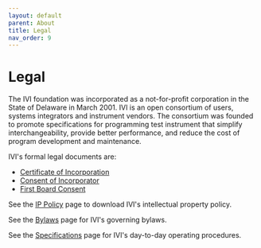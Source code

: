 ```yaml
---
layout: default
parent: About
title: Legal
nav_order: 9
---
```

# Legal

The IVI foundation was incorporated as a not-for-profit corporation in
the State of Delaware in March 2001. IVI is an open consortium of users,
systems integrators and instrument vendors. The consortium was founded
to promote specifications for programming test instrument that simplify
interchangeability, provide better performance, and reduce the cost of
program development and maintenance.

IVI's formal legal documents are:

  - [Certificate of
    Incorporation](../downloads/Operating-Legal/IVI%20-%20Certificate%20of%20Incorporation.pdf)
  - [Consent of
    Incorporator](../downloads/Operating-Legal/IVI%20-%20Consent%20of%20Incorporator.pdf)
  - [First Board
    Consent](../downloads/Operating-Legal/IVI%20-%20First%20Board%20Consent.pdf)

See the [IP Policy](ip_policy.html) page to download IVI's intellectual
property policy.

See the [Bylaws](bylaws.html) page for IVI's governing bylaws.

See the [Specifications](../specifications/default.html) page for IVI's
day-to-day operating procedures.
